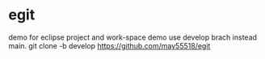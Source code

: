 # egit
demo for eclipse project and work-space demo
use develop brach instead main.
git clone -b develop https://github.com/may55518/egit
